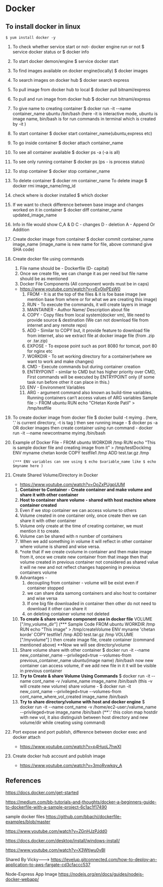 # Docker 


## To install docker in linux
    $ yum install docker -y

1. To check whether service start or not- docker engine run or not
    $ service docker status 
    or
    $ docker info
2. To start docker demon/engine
    $ service docker start
3. To find images available on docker engine(locally)
    $ docker images
4. To search images on docker hub 
    $ docker search express
5. To pull image from docker hub to local 
    $ docker pull bitnami/express
6. To pull and run image from docker hub
    $ docker run bitnami/express
7. To give name to creating container 
    $ docker run -it --name container_name ubuntu /bin/bash
    (here -it is interactive mode, ubuntu is image name, bin/bash is for run commands in terminal which is created by -it )
8. To start container
    $ docker start container_name(ubuntu,express etc)
9. To go inside container 
    $ docker attach container_name
10. To see all container available 
    $ docker ps -a 
    (-a is all)
11. To see only running container
    $ docker ps
    (ps - is process status)
12. To stop container
    $ docker stop container_name
13. To delete container
    $ docker rm container_name
    To delete image
    $ docker rmi image_name/img_id
14. check where is docker installed
    $ which docker
15. If we want to check difference between base image and changes worked on it in container 
    $ docker diff container_name updated_image_name
16. Info in file would show C,A & D 
    C - changes
    D - deletion
    A - Append Or Addition 
17. Create docker image from container
    $ docker commit container_name image_name 
    (image_name is new name for file, above command give SHA code)
18. Create docker file using commands 
    1. File name should be - Dockerfile (D- capital)
    2. Once we create file, we can change it as per need but file name should be as mentioned
    3. Docker File Components (All component words must be in caps)
    - https://www.youtube.com/watch?v=vEv0IxPEsW0
        1. FROM - It is at the top of the files & it is foe base image (we mention base from where or for what we are creating this image)
        2. RUN - To execute the commands, it will create layers in image
        3. MAINTAINER - Author Name/ Description about file
        4. COPY - Copy files from local system(docker vm), We need to provide source & destination
            (We can not download file from internet and any remote repo)
        5. ADD - Similar to COPY but, it provide feature to download file from internet, 
            also we extract file at docker image file (from .zip or .tar.zip)
        6. EXPOSE - To expose point such as port 8080 for tomcat, port 80 for nginx etc
        7. WORKDIR - To set working directory for  a container(where we want to work and make changes)
        8. CMD - Execute commands but during container creation 
        9. ENTRYPOINT - similar to CMD but has higher priority over CMD, 
            First commands will be executed by ENTRYPOINT only (if some task run before other it can place in this.)
        10. ENV - Environment Variables 
        11. ARG - argument command also known as build-time variables. Running containers can’t access values of ARG variables
    Sample file :- 
        FROM ubuntu
        RUN echo "CHetan Korde Patil" > /tmp/testfile
19. To create docker image from docker file 
    $ docker build -t myimg . 
    (here, '.' is current directory, -t is tag )
    then see running image - $ docker ps -a  OR docker images
    then create container using run command - docker run -it --name newcontname myimg /bin/bash

20. Example of Docker File - 
        FROM ubuntu
        WORKDIR /tmp
        RUN echo "This is sample docker file and creating image from it" > /tmp/testDockImg
        ENV myname chetan korde 
        COPY testfile1 /tmp
        ADD test.tar.gz /tmp
        
        (*** ENV variables can see using $ echo $variable_name like $ echo $myname here )

21. Create Shared Volume/Directory in Docker
    - https://www.youtube.com/watch?v=OoZxPUgpUUM
    1. **Container to Container - Create container and make volume and share it with other container**
    2. **Host to container share volume - shared with host machine where container created**
    3. Even if we stop container we can access volume to others
    4. Volume created in one container only, once create then we can share it with other container
    5. Volume only create at the time of creating container, we must mention it to create.
    6. Volume can be shared with n number of containers
    7. When we add something in volume it will reflect in other container where volume is shared and wise versa.
    8. *note that if we create cvolume in container and then make image from it, once we create new container
        from that image then that volume created in previous container not considered as shared value it will ne new and not reflect changes happening in previous containers volume
    9. Advantages - 
        1. decoupling from container - volume will be exist even if container stopped
        2. we can share data samong containers and also host to container and wise versa
        3. If one big file downloaded in container then other do not need to download it other can share it
        4. on deleting container volume not deleted
    10. **To create & share volume component use in docker file**
        VOLUME ["/my_volume_dir"] 
        (*** Sample Code
            FROM ubuntu
            WORKDIR /tmp
            RUN echo "This image" > /tmp/createVolume
            ENV myname 'chetan korde'
            COPY testfile1 /tmp
            ADD test.tar.gz /tmp
            VOLUME ["/myvolume"]
        )
        then create image file, create container (command mentioned above)
        **Now we will see directory/volume
    11. Share volume share with other container
        $ docker run -it  --name new_container_name --privileged=true --volumes-from previous_container_name ubuntu(image name) /bin/bash
        now new container can access volume, if we add new file in it it will be visible in previous container
    12. **Try to Create & share Volume Using Commands**
        $ docker run -it --name cont_name -v /valume_name image_name /bin/bash
        (this -v will create new volume)
        share volume - $ docker run -it new_cont_name --privileged=true --volumes-from cont_name_where_vol_created image_name /bin/bash 
    13. **Try to share directory/volume with host and docker engine**
        $ docker run -it --name cont_name -v /home/ec2-user:/valume_name --privileged=true image_name /bin/bash 
        (**':' this colon map hostdir with new vol, it also distinguish between host directory and new volume/dir while creating using command)

22. Port expose and port publish, difference between docker exec and docker attach 
    - https://www.youtube.com/watch?v=p4HuoL7hwXI
23. Create docker hub account and publish image 
    - https://www.youtube.com/watch?v=3moRvwkqy_A

## References
https://docs.docker.com/get-started

https://medium.com/bb-tutorials-and-thoughts/docker-a-beginners-guide-to-dockerfile-with-a-sample-project-6c1ac1f17490

sample docker files
https://github.com/bbachi/dockerfile-examples/blob/master

https://www.youtube.com/watch?v=ZGnHJzPJdd0

https://docs.docker.com/desktop/install/windows-install/

https://www.youtube.com/watch?v=X3Wtjwu0vBI

Shared By Vicky--->
https://levelup.gitconnected.com/how-to-deploy-an-application-to-aws-fargate-cd3cfaccc537

Node-Express App Image
https://nodejs.org/en/docs/guides/nodejs-docker-webapp/
